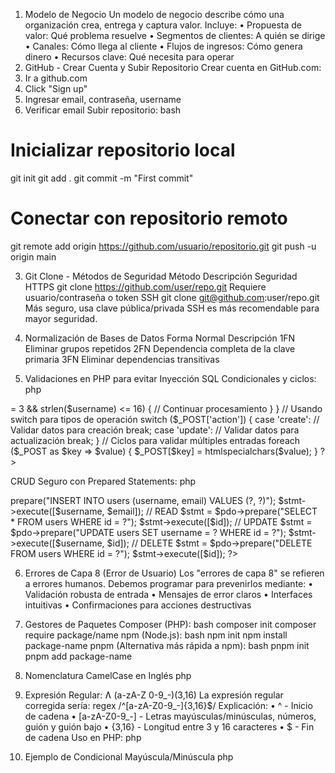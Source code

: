 1. Modelo de Negocio
Un modelo de negocio describe cómo una organización crea, entrega y captura valor. Incluye:
•	Propuesta de valor: Qué problema resuelve
•	Segmentos de clientes: A quién se dirige
•	Canales: Cómo llega al cliente
•	Flujos de ingresos: Cómo genera dinero
•	Recursos clave: Qué necesita para operar
2. GitHub - Crear Cuenta y Subir Repositorio
Crear cuenta en GitHub.com:
1.	Ir a github.com
2.	Click "Sign up"
3.	Ingresar email, contraseña, username
4.	Verificar email
Subir repositorio:
bash

# Inicializar repositorio local
git init
git add .
git commit -m "First commit"

# Conectar con repositorio remoto
git remote add origin https://github.com/usuario/repositorio.git
git push -u origin main

3. Git Clone - Métodos de Seguridad
Método	Descripción	Seguridad
HTTPS	git clone https://github.com/user/repo.git	Requiere usuario/contraseña o token
SSH	git clone git@github.com:user/repo.git	Más seguro, usa clave pública/privada
SSH es más recomendable para mayor seguridad.

4. Normalización de Bases de Datos
Forma Normal	Descripción
1FN	Eliminar grupos repetidos
2FN	Dependencia completa de la clave primaria
3FN	Eliminar dependencias transitivas

5. Validaciones en PHP para evitar Inyección SQL
Condicionales y ciclos:
php
<?php
// Validaciones con if, else if, switch
if (isset($_POST['username'])) {
    $username = filter_var($_POST['username'], FILTER_SANITIZE_STRING);
    
    // Validar longitud
    if (strlen($username) >= 3 && strlen($username) <= 16) {
        // Continuar procesamiento
    }
}

// Usando switch para tipos de operación
switch ($_POST['action']) {
    case 'create':
        // Validar datos para creación
        break;
    case 'update':
        // Validar datos para actualización
        break;
}

// Ciclos para validar múltiples entradas
foreach ($_POST as $key => $value) {
    $_POST[$key] = htmlspecialchars($value);
}
?>
CRUD Seguro con Prepared Statements:
php
<?php
// CREATE
$stmt = $pdo->prepare("INSERT INTO users (username, email) VALUES (?, ?)");
$stmt->execute([$username, $email]);

// READ
$stmt = $pdo->prepare("SELECT * FROM users WHERE id = ?");
$stmt->execute([$id]);

// UPDATE
$stmt = $pdo->prepare("UPDATE users SET username = ? WHERE id = ?");
$stmt->execute([$username, $id]);

// DELETE
$stmt = $pdo->prepare("DELETE FROM users WHERE id = ?");
$stmt->execute([$id]);
?>

6. Errores de Capa 8 (Error de Usuario)
Los "errores de capa 8" se refieren a errores humanos. Debemos programar para prevenirlos mediante:
•	Validación robusta de entrada
•	Mensajes de error claros
•	Interfaces intuitivas
•	Confirmaciones para acciones destructivas

7. Gestores de Paquetes
Composer (PHP):
bash
composer init
composer require package/name
npm (Node.js):
bash
npm init
npm install package-name
pnpm (Alternativa más rápida a npm):
bash
pnpm init
pnpm add package-name

8. Nomenclatura CamelCase en Inglés
php
<?php
// Variables en camelCase inglés
$userName = "john_doe";
$userEmail = "john@example.com";
$isActiveUser = true;
$createdAt = "2024-01-01";

// Funciones en camelCase
function getUserById($userId) {
    return "User data";
}

function validateUserInput($inputData) {
    // Validación aquí
}
?>

9. Expresión Regular: Ʌ (a-zA-Z 0-9_-)(3,16)
La expresión regular corregida sería:
regex
/^[a-zA-Z0-9_-]{3,16}$/
Explicación:
•	^ - Inicio de cadena
•	[a-zA-Z0-9_-] - Letras mayúsculas/minúsculas, números, guión y guión bajo
•	{3,16} - Longitud entre 3 y 16 caracteres
•	$ - Fin de cadena
Uso en PHP:
php
<?php
function validateUsername($username) {
    return preg_match('/^[a-zA-Z0-9_-]{3,16}$/', $username);
}

// Ejemplo de uso
if (validateUsername($_POST['username'])) {
    // Username válido
} else {
    // Username inválido
}
?>

10. Ejemplo de Condicional Mayúscula/Minúscula
php
<?php
// Validar sin distinguir mayúsculas/minúsculas
$input = "ADMIN";
$role = "admin";

if (strtolower($input) === strtolower($role)) {
    echo "Coincide";
}

// O usando strcasecmp (case-insensitive comparison)
if (strcasecmp($input, $role) === 0) {
    echo "Coincide sin importar mayúsculas/minúsculas";
}
?>
